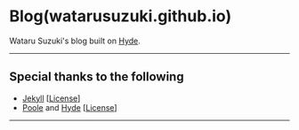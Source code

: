 # Blog(watarusuzuki.github.io)

Wataru Suzuki's blog built on [Hyde](https://github.com/poole/hyde).

---

## Special thanks to the following
- [Jekyll](http://jekyllrb.com) [[License](https://github.com/jekyll/jekyll/blob/master/LICENSE)]
- [Poole](https://github.com/poole/poole) and [Hyde](https://github.com/poole/hyde) [[License](https://github.com/poole/poole/blob/master/LICENSE.md)]

---
